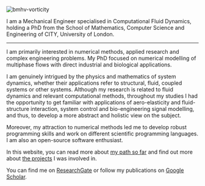 ![bmhv-vorticity](https://mc08662.github.io/vortZ-xlimiting.gif)

I am a Mechanical Engineer specialised in Computational Fluid Dynamics, holding a PhD from the School of Mathematics, Computer Science and Engineering of CITY, University of London.

***

I am primarily interested in numerical methods, applied research and complex engineering problems.
My PhD focused on numerical modelling of multiphase flows with direct industrial and biological applications.

I am genuinely intrigued by the physics and mathematics of system dynamics, whether their applications refer to structural, fluid, coupled systems or other systems.
Although my research is related to fluid dynamics and relevant computational methods, throughout my studies I had the opportunity to get familiar with applications of aero-elasticity and fluid-structure interaction, system control and bio-engineering signal modelling, and thus, to develop a more abstract and holistic view on the subject.


Moreover, my attraction to numerical methods led me to develop robust programming skills and work on different scientific programming languages.
I am also an open-source software enthusiast.

In this website, you can read more about [my path so far](https://mc08662.github.io/info/) and find out more about [the projects](https://mc08662.github.io/projects/) I was involved in.

You can find me on [ResearchGate](www.researchgate.net/profile/Evangelos\_Stavropoulos\_Vasilakis) or follow my publications on [Google Scholar](https://scholar.google.com/citations?user=pOK57zYAAAAJ&hl=en).
